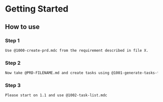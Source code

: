 # Getting Started

## How to use

### Step 1

```bash
Use @1000-create-prd.mdc from the requirement described in file X.
```

### Step 2

```bash
Now take @PRD-FILENAME.md and create tasks using @1001-generate-tasks-from-prd.mdc
```

### Step 3

```bash
Please start on 1.1 and use @1002-task-list.mdc
```